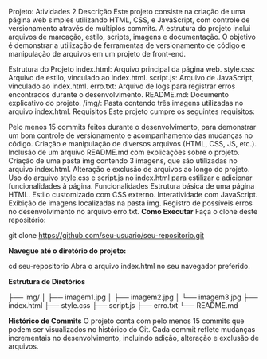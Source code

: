 Projeto: Atividades 2
Descrição
Este projeto consiste na criação de uma página web simples utilizando HTML, CSS, e JavaScript, com controle de versionamento através de múltiplos commits. A estrutura do projeto inclui arquivos de marcação, estilo, scripts, imagens e documentação. O objetivo é demonstrar a utilização de ferramentas de versionamento de código e manipulação de arquivos em um projeto de front-end.

Estrutura do Projeto
index.html: Arquivo principal da página web.
style.css: Arquivo de estilo, vinculado ao index.html.
script.js: Arquivo de JavaScript, vinculado ao index.html.
erro.txt: Arquivo de logs para registrar erros encontrados durante o desenvolvimento.
README.md: Documento explicativo do projeto.
/img/: Pasta contendo três imagens utilizadas no arquivo index.html.
Requisitos
Este projeto cumpre os seguintes requisitos:

Pelo menos 15 commits feitos durante o desenvolvimento, para demonstrar um bom controle de versionamento e acompanhamento das mudanças no código.
Criação e manipulação de diversos arquivos (HTML, CSS, JS, etc.).
Inclusão de um arquivo README.md com explicações sobre o projeto.
Criação de uma pasta img contendo 3 imagens, que são utilizadas no arquivo index.html.
Alteração e exclusão de arquivos ao longo do projeto.
Uso do arquivo style.css e script.js no index.html para estilizar e adicionar funcionalidades à página.
Funcionalidades
Estrutura básica de uma página HTML.
Estilo customizado com CSS externo.
Interatividade com JavaScript.
Exibição de imagens localizadas na pasta img.
Registro de possíveis erros no desenvolvimento no arquivo erro.txt.
**Como Executar**
Faça o clone deste repositório:

git clone https://github.com/seu-usuario/seu-repositorio.git

**Navegue até o diretório do projeto:**

cd seu-repositorio
Abra o arquivo index.html no seu navegador preferido.

**Estrutura de Diretórios**

├── img/
│   ├── imagem1.jpg
│   ├── imagem2.jpg
│   └── imagem3.jpg
├── index.html
├── style.css
├── script.js
├── erro.txt
└── README.md

**Histórico de Commits**
O projeto conta com pelo menos 15 commits que podem ser visualizados no histórico do Git. Cada commit reflete mudanças incrementais no desenvolvimento, incluindo adição, alteração e exclusão de arquivos.

